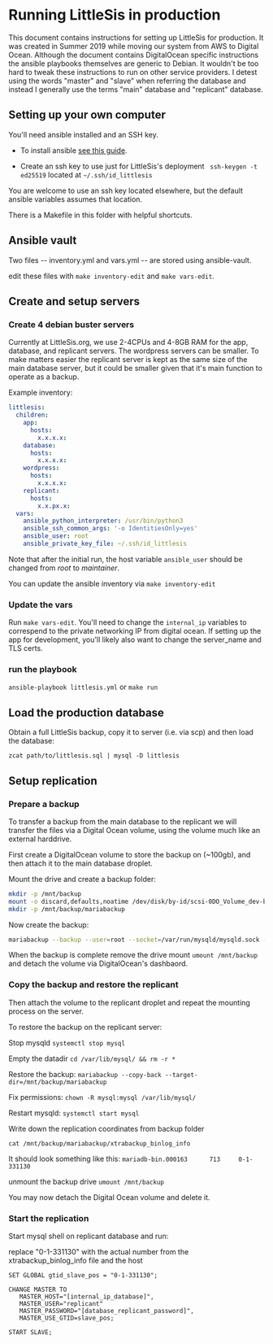 # Running LittleSis in production

This document contains instructions for setting up LittleSis for production. It was created in Summer 2019 while moving our system from AWS to Digital Ocean. Although the document contains DigitalOcean specific instructions the ansible playbooks themselves are generic to Debian. It wouldn't be too hard to tweak these instructions to run on other service providers. I detest using the words "master" and "slave" when referring the database and instead I generally use the terms "main" database and "replicant" database.

## Setting up your own computer

You'll need ansible installed and an SSH key.

* To install ansible [see this guide](https://docs.ansible.com/ansible/latest/installation_guide/intro_installation.html). 

* Create an ssh key to use just for LittleSis's deployment ```  ssh-keygen -t ed25519 ``` located at ` ~/.ssh/id_littlesis `

You are welcome to use an ssh key located elsewhere, but the default ansible variables assumes that location.

There is a Makefile in this folder with helpful shortcuts.

## Ansible vault

Two files -- inventory.yml and vars.yml -- are stored using ansible-vault.

edit these files with ` make inventory-edit ` and ` make vars-edit `.


## Create and setup servers

###  Create 4 debian buster servers

Currently at LittleSis.org, we use 2-4CPUs and 4-8GB RAM for the app, database, and replicant  servers. The wordpress servers can be smaller. To make matters easier the replicant server is kept as the same size of the main database server, but it could be smaller given that it's main function to operate as a backup.

Example inventory:

``` yaml
littlesis:
  children:
    app:
      hosts:
        x.x.x.x:
    database:
      hosts:
        x.x.x.x:
    wordpress:
      hosts:
        x.x.x.x:
    replicant:
      hosts:
        x.x.px.x:
  vars:
    ansible_python_interpreter: /usr/bin/python3
    ansible_ssh_common_args: '-o IdentitiesOnly=yes'
	ansible_user: root
    ansible_private_key_file: ~/.ssh/id_littlesis
```

Note that after the initial run, the host variable `ansible_user` should be changed from _root_ to _maintainer_.

You can update the ansible inventory via ` make inventory-edit `

### Update the vars

Run ` make vars-edit `. You'll need to change the `internal_ip` variables to correspend to the private networking IP from digital ocean. If setting up the app for development, you'll likely also want to change the server_name and TLS certs.

### run the playbook

` ansible-playbook littlesis.yml ` or ` make run `

## Load the production database

Obtain a full LittleSis backup, copy it to server (i.e. via scp) and then load the database:

```
zcat path/to/littlesis.sql | mysql -D littlesis
```

## Setup replication

### Prepare a backup 

To transfer a backup from the main database to the replicant we will transfer the files via a Digital Ocean volume, using the volume much like an external harddrive.

First create a DigitalOcean volume to store the backup on (~100gb), and then attach it to the main database droplet.

Mount the drive and create a backup folder:

``` sh
mkdir -p /mnt/backup
mount -o discard,defaults,noatime /dev/disk/by-id/scsi-0DO_Volume_dev-backup /mnt/backup
mkdir -p /mnt/backup/mariabackup
```

Now create the backup:

``` sh
mariabackup --backup --user=root --socket=/var/run/mysqld/mysqld.sock --target-dir=/mnt/backup/mariabackup --binlog-info=ON
```
When the backup is complete remove the drive mount ` umount /mnt/backup ` and detach the volume via DigitalOcean's dashbaord.

### Copy the backup and restore the replicant

Then attach the volume to the replicant droplet and repeat the mounting process on the server.

To restore the backup on the replicant server:

Stop mysqld ` systemctl stop mysql `

Empty the datadir `cd /var/lib/mysql/ && rm -r * `

Restore the backup: ` mariabackup --copy-back --target-dir=/mnt/backup/mariabackup `

Fix permissions: ` chown -R mysql:mysql /var/lib/mysql/ `

Restart mysqld: ` systemctl start mysql `

Write down the replication coordinates from backup folder

` cat /mnt/backup/mariabackup/xtrabackup_binlog_info `

It should look something like this: ` mariadb-bin.000163      713     0-1-331130 `

unmount the backup drive ` umount /mnt/backup `

You may now detach the Digital Ocean volume and delete it.

### Start the replication

Start mysql shell on replicant database and run:

replace "0-1-331130" with the actual number from the xtrabackup_binlog_info file and the host 
```
SET GLOBAL gtid_slave_pos = "0-1-331130";

CHANGE MASTER TO 
   MASTER_HOST="[internal_ip_database]", 
   MASTER_USER="replicant"
   MASTER_PASSWORD="[database_replicant_password]", 
   MASTER_USE_GTID=slave_pos;

START SLAVE;
```

